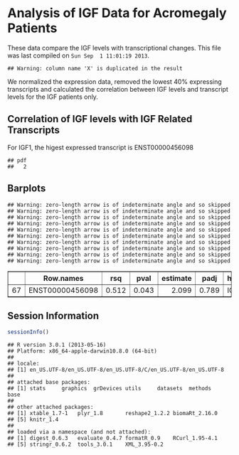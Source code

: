 Analysis of IGF Data for Acromegaly Patients
=============================================================

These data compare the IGF levels with transcriptional changes.  This file was last compiled on ``Sun Sep  1 11:01:19 2013``.


```
## Warning: column name 'X' is duplicated in the result
```


We normalized the expression data, removed the lowest 40% expressing transcripts and calculated the correlation between IGF levels and transcript levels for the IGF patients only.

Correlation of IGF levels with IGF Related Transcripts
--------------------------------------------------------




For IGF1, the higest expressed transcript is ENST00000456098


```
## pdf 
##   2
```


## Barplots


```
## Warning: zero-length arrow is of indeterminate angle and so skipped
## Warning: zero-length arrow is of indeterminate angle and so skipped
## Warning: zero-length arrow is of indeterminate angle and so skipped
## Warning: zero-length arrow is of indeterminate angle and so skipped
## Warning: zero-length arrow is of indeterminate angle and so skipped
## Warning: zero-length arrow is of indeterminate angle and so skipped
## Warning: zero-length arrow is of indeterminate angle and so skipped
## Warning: zero-length arrow is of indeterminate angle and so skipped
## Warning: zero-length arrow is of indeterminate angle and so skipped
## Warning: zero-length arrow is of indeterminate angle and so skipped
```


<!-- html table generated in R 3.0.1 by xtable 1.7-1 package -->
<!-- Sun Sep  1 11:06:07 2013 -->
<TABLE border=1>
<TR> <TH>  </TH> <TH> Row.names </TH> <TH> rsq </TH> <TH> pval </TH> <TH> estimate </TH> <TH> padj </TH> <TH> hgnc_symbol </TH>  </TR>
  <TR> <TD align="right"> 67 </TD> <TD> ENST00000456098 </TD> <TD align="right"> 0.512 </TD> <TD align="right"> 0.043 </TD> <TD align="right"> 2.099 </TD> <TD align="right"> 0.789 </TD> <TD> IGF1 </TD> </TR>
   </TABLE>



Session Information
-------------------

```r
sessionInfo()
```

```
## R version 3.0.1 (2013-05-16)
## Platform: x86_64-apple-darwin10.8.0 (64-bit)
## 
## locale:
## [1] en_US.UTF-8/en_US.UTF-8/en_US.UTF-8/C/en_US.UTF-8/en_US.UTF-8
## 
## attached base packages:
## [1] stats     graphics  grDevices utils     datasets  methods   base     
## 
## other attached packages:
## [1] xtable_1.7-1   plyr_1.8       reshape2_1.2.2 biomaRt_2.16.0
## [5] knitr_1.4     
## 
## loaded via a namespace (and not attached):
## [1] digest_0.6.3   evaluate_0.4.7 formatR_0.9    RCurl_1.95-4.1
## [5] stringr_0.6.2  tools_3.0.1    XML_3.95-0.2
```

